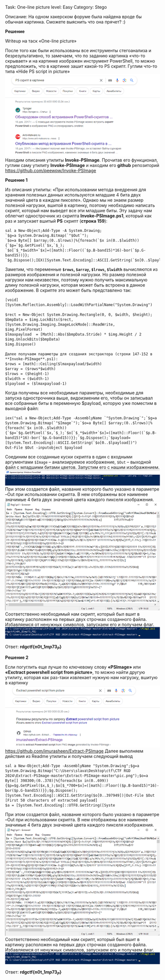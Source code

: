 Task: One-line picture
level: Easy 
Category: Stego

Описание: На одном хакерском форуме была найдена вроде бы обычная картинка. Сможете выяснить что она прячет? :)

**Решение**

Writeup на таск «One-line picture»

После того как были использованы все инструменты стегоанализа и безрезультативно, то замечаем, что по заданию картинка «что-то скрывает» и на картинке изображен инструмент PowerShell, то можно предположить, что в картинке зашит какой-то PS скрипт.
Гуглим что-то типа «Hide PS script in picture»
![alt text](image.png)
Находим описания утилиты **Invoke-PSImage**.
Прочитав его функционал, гуглим саму утилиту **Invoke-PSImage** и находим его **github** репозиторий
https://github.com/peewpw/Invoke-PSImage

**Решение 1**

Из описания утилиты: «При использовании метода внедрения для хранения полезных данных используются младшие 4 бита двух значений цвета в каждом пикселе».
Однако мы не знаем размер полезной нагрузки, вшитой в картинку, поэтому необходимо написать скрипт, который нам выведет все эти младшие биты.
Эту задачу нам облегчит однострочник из скрипта **Invoke-PSImage.ps1**, который как раз и запускает вшитый **PS** скрипт (**строка 159**):

```
sal a New-Object;Add-Type -A System.Drawing;
`$g=a System.Drawing.Bitmap(`"$Out`");
`$o=a Byte[] $array;(0..$lrows)|%{foreach(`$x in(0..$lwidth)){`$p=`$g.GetPixel(`$x,`$_);
`$o[`$_*$width+`$x]=([math]::Floor((`$p.B-band15)*16)-bor(`$p.G-band15))}};
`$g.Dispose();IEX([System.Text.Encoding]::ASCII.GetString(`$o[0..$lpayload]))
```

Заметим, что переменные **`$rows`, `$array`, `$lrows`, `$lwidth`** вычисляются из размеров изображения и полезной нагрузки. Но размер полезной нагрузки нам неизвестен, поэтому нужно получить максимальную длину полезной нагрузки, которая может быть встроена в данное изображение.
В скрипте это может быть представлено так:

```
[void] [System.Reflection.Assembly]::LoadWithPartialName("System.Drawing")

$rect = New-Object System.Drawing.Rectangle(0, 0, $width, $height);
$bmpData = $img.LockBits($rect, [System.Drawing.Imaging.ImageLockMode]::ReadWrite,
$img.PixelFormat)
$lmaxpayload  = [Math]::Abs($bmpData.Stride) * $img.Height / 2
$img.UnlockBits($bmpData)
$img.Dispose()

Далее получаем параметры для создания экстрактора (строки 147-152 в **Invoke-PSImage**.ps1):
$rows = [math]::Ceiling($lmaxpayload/$width)
$array = ($rows*$width)
$lrows = ($height-1)
$lwidth = ($width-1)
$lpayload = ($lmaxpayload-1)
```

Когда получены все необходимые параметры, необходимые для запуска однострочника выше, видоизменим его, чтобы он записывал все собранные биты в переменную $payload, которую уже поместим в выходной файл:

```
iex("sal a New-Object;Add-Type -AssemblyName `"System.Drawing`";`$g=a System.Drawing.Bitmap(`"$Image`");`$o=a Byte[] $array;(0..$lrows)|%{foreach(`$x in(0..$lwidth)){`$p=`$g.GetPixel(`$x,`$_);`$o[`$_*$width+`$x]=([math]::Floor((`$p.B-band15)*16)-bor(`$p.G-band15))}};`$g.Dispose();`$payload=[System.Text.Encoding]::ASCII.GetString(`$o[0..$lpayload])")
Out-File $Out -inputobject $payload
```

Соединим все созданные куски скрипта в один с входными аргументами `$Image` – анализируемое изображение, `$Out` – выходной файл с младшими битами цветов.
Запустим его с нашим изображением.
![alt text](image-1.png)
При этом создается файл, название которого было указано в параметре –Out при использовании скрипта. 
В нем отображены все наименее значимые 4 бита двух значений цвета каждого пикселя изображения.
![alt text](image-2.png)
Соответственно необходимый нам скрипт, который был вшит в картинку расположен на первых двух строчках созданного файла.
Избавляемся от ненужных символов, запускаем его и получаем флаг.
![alt text](image-3.png)

Ответ: **rdgctf{n0t_$1mp73_P$}**

**Решение 2**

Если погуглить еще лучше по ключевому слову **«PSImage»** или **«Exctract powershell script from picture»**, то можно найти другую утилиту, которая как раз-таки извлекает нужную нам нагрузку, вшитую в картинку
![alt text](image-4.png)
https://github.com/imurasheen/Extract-PSImage
Далее выполняем действия из Readme утилиты и получаем следующий вывод
```
sal a New-Object;Add-Type -AssemblyName "System.Drawing";$g=a System.Drawing.Bitmap("C:\Users\slava\Desktop\ctf\CTF RGD 2024\Extract-PSImage-master\Extract-PSImage-master\pic.png");$o=a Byte[] 398300;(0..378)|%{foreach($x in(0..699)){$p=$g.GetPixel($x,$_);$o[$_*700+$x]=([math]::Floor(($p.B-band15)*16)-bor($p.G-band15))}};$g.Dispose();[System.Text.Encoding]::ASCII.GetString($o[0..397949])|Out-File $Out
[First 50 characters of extracted payload]
$a = [System.Text.Encoding]::UTF8.GetString([Syste
```
При этом создается файл, название которого было указано в параметре –Out при использовании скрипта. 
В нем отображены все наименее значимые 4 бита двух значений цвета каждого пикселя изображения.
![alt text](image-5.png)
Соответственно необходимый нам скрипт, который был вшит в картинку расположен на первых двух строчках созданного файла.
Избавляемся от ненужных символов, запускаем его и получаем флаг.
![alt text](image-6.png)

Ответ: **rdgctf{n0t_$1mp73_P$}**
